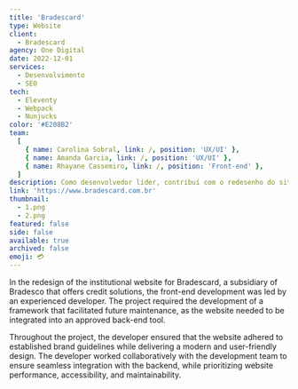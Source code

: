 ```yaml
---
title: 'Bradescard'
type: Website
client:
  - Bradescard
agency: One Digital
date: 2022-12-01
services:
  - Desenvolvimento
  - SEO
tech:
  - Eleventy
  - Webpack
  - Nunjucks
color: '#E208B2'
team:
  [
    { name: Carolina Sobral, link: /, position: 'UX/UI' },
    { name: Amanda Garcia, link: /, position: 'UX/UI' },
    { name: Rhayane Cassemiro, link: /, position: 'Front-end' },
  ]
description: Como desenvolvedor líder, contribuí com o redesenho do site institucional da Bradescard, provedora de soluções de crédito e subsidiária do Bradesco. O projeto envolveu a integração do site com uma ferramenta de back-end aprovada, o que exigiu o desenvolvimento de um framework de front-end para agilizar futuras manutenções. <br><br> Em minha função, aproveitei meu conhecimento técnico para implementar um design moderno e fácil de usar, ao mesmo tempo em que seguia as diretrizes de marca estabelecidas. Trabalhei em colaboração com a equipe de desenvolvimento para garantir a integração perfeita com o back-end, priorizando o desempenho, a acessibilidade e a manutenção do site.
link: 'https://www.bradescard.com.br'
thumbnail:
  - 1.png
  - 2.png
featured: false
side: false
available: true
archived: false
emoji: 💳
---
```


In the redesign of the institutional website for Bradescard, a subsidiary of Bradesco that offers credit solutions, the front-end development was led by an experienced developer. The project required the development of a framework that facilitated future maintenance, as the website needed to be integrated into an approved back-end tool.

Throughout the project, the developer ensured that the website adhered to established brand guidelines while delivering a modern and user-friendly design. The developer worked collaboratively with the development team to ensure seamless integration with the backend, while prioritizing website performance, accessibility, and maintainability.

